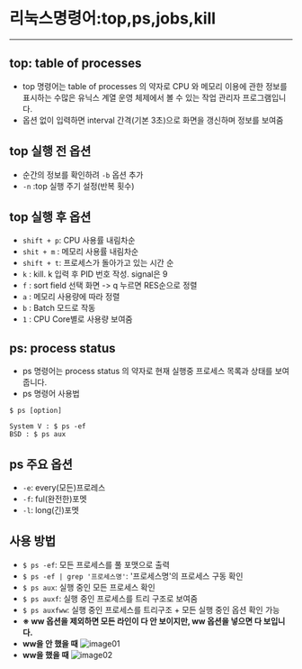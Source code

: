 
# 리눅스명령어:top,ps,jobs,kill
___


## **top: table of processes**

* top 명령어는 table of processes 의 약자로  CPU 와 메모리 이용에 관한 정보를 표시하는 수많은 유닉스 계열 운영 체제에서 볼 수 있는 작업 관리자 프로그램입니다.    
* 옵션 없이 입력하면 interval 간격(기본 3초)으로 화면을 갱신하며 정보를 보여줌

## **top 실행 전 옵션**

* 순간의 정보를 확인하려 `-b` 옵션 추가
* `-n` :top 실행 주기 설정(반복 횟수)

## **top 실행 후 옵션**

* `shift + p`: CPU 사용률 내림차순
* `shit + m` : 메모리 사용률 내림차순
* `shift + t`: 프로세스가 돌아가고 있는 시간 순
* `k` : kill. k 입력 후 PID 번호 작성. signal은 9
* `f` : sort field 선택 화면 -> q 누르면 RES순으로 정렬
* `a` : 메모리 사용량에 따라 정렬
* `b` : Batch 모드로 작동
* `1` : CPU Core별로 사용량 보여줌

## **ps: process status**

* ps 명령어는 process status 의 약자로 현재 실행중 프로세스 목록과 상태를 보여줍니다.
* ps 명령어 사용법
```
$ ps [option]

System V : $ ps -ef
BSD : $ ps aux
```

## **ps 주요 옵션**

* `-e`: every(모든)프로레스
* `-f`: ful(완전한)포멧
* `-l`: long(긴)포멧

## **사용 방법**

* `$ ps -ef`: 모든 프로세스를 풀 포맷으로 출력
* `$ ps -ef | grep '프로세스명'`: '프로세스명'의 프로세스 구동 확인
* `$ ps aux`: 실행 중인 모든 프로세스 확인
* `$ ps auxf`: 실행 중인 프로세스를 트리 구조로 보여줌
* `$ ps auxfww`: 실행 중인 프로세스를 트리구조 + 모든 실행 중인 옵션 확인 가능
* **※ ww 옵션을 제외하면 모든 라인이 다 안 보이지만, ww 옵션을 넣으면 다 보입니다.** 
* **ww을 안 했을 때**
![image01](https://github.com/mynameeunsungieu/20233058homework.c/assets/133843502/d2f90a35-8511-4a7d-9d8d-32c19c7abd07)
* **ww을 했을 때**
![image02](https://github.com/mynameeunsungieu/20233058homework.c/assets/133843502/c15b4a8b-7446-4f3f-a7f7-5506d2e7c77d)


